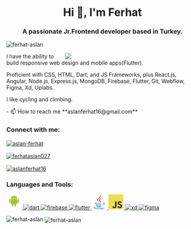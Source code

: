 
<h1 align="center">Hi 👋, I'm Ferhat</h1>

<h3 align="center">A passionate Jr.Frontend developer based in Turkey.</h3>

<p align="left"> <img src="https://komarev.com/ghpvc/?username=ferhat-aslan&label=Profile%20views&color=0e75b6&style=flat" alt="ferhat-aslan" /> </p>
<img align='right' src="https://media.giphy.com/media/CuKEZdZ3V01gI/giphy.gif" width="350" />
<p>I have the ability to build responsive web design and mobile apps(Flutter).</p>
<p>Proficient with CSS, HTML, Dart, and JS Frameworks, plus React.js, Angular, Node.js, Express.js, MongoDB, 
 Firebase, Flutter, Git, Webflow, Figma, Xd, Uplabs.</p>
 <p>I like cycling and climbing.</p>
- 📫 How to reach me **aslanferhat16@gmail.com**

<h3 align="left">Connect with me:</h3>

<p align="left">

<a href="https://linkedin.com/in/aslanferhat" target="blank"><img align="center" src="https://raw.githubusercontent.com/rahuldkjain/github-profile-readme-generator/master/src/images/icons/Social/linked-in-alt.svg" alt="aslan-ferhat" height="30" width="40" /></a>

<a href="https://instagram.com/ferhataslan027" target="blank"><img align="center" src="https://raw.githubusercontent.com/rahuldkjain/github-profile-readme-generator/master/src/images/icons/Social/instagram.svg" alt="ferhataslan027" height="30" width="40" /></a>

<a href="https://www.hackerrank.com/aslanferhat16" target="blank"><img align="center" src="https://raw.githubusercontent.com/rahuldkjain/github-profile-readme-generator/master/src/images/icons/Social/hackerrank.svg" alt="aslanferhat16" height="30" width="40" /></a>

</p>

<h3 align="left">Languages and Tools:</h3>

<p align="left"> <a href="https://developer.android.com" target="_blank" rel="noreferrer"> <img src="https://raw.githubusercontent.com/devicons/devicon/master/icons/android/android-original-wordmark.svg" alt="android" width="40" height="40"/> </a> <a href="https://dart.dev" target="_blank" rel="noreferrer"> <img src="https://www.vectorlogo.zone/logos/dartlang/dartlang-icon.svg" alt="dart" width="40" height="40"/> </a> <a href="https://firebase.google.com/" target="_blank" rel="noreferrer"> <img src="https://www.vectorlogo.zone/logos/firebase/firebase-icon.svg" alt="firebase" width="40" height="40"/> </a> <a href="https://flutter.dev" target="_blank" rel="noreferrer"> <img src="https://www.vectorlogo.zone/logos/flutterio/flutterio-icon.svg" alt="flutter" width="40" height="40"/> </a> <a href="https://www.java.com" target="_blank" rel="noreferrer"> <img src="https://raw.githubusercontent.com/devicons/devicon/master/icons/java/java-original.svg" alt="java" width="40" height="40"/> </a> <a href="https://developer.mozilla.org/en-US/docs/Web/JavaScript" target="_blank" rel="noreferrer"> <img src="https://raw.githubusercontent.com/devicons/devicon/master/icons/javascript/javascript-original.svg" alt="javascript" width="40" height="40"/> </a> <a href="https://www.adobe.com/products/xd.html" target="_blank" rel="noreferrer"> <img src="https://cdn.worldvectorlogo.com/logos/adobe-xd.svg" alt="xd" width="40" height="40"/> </a><a href="https://www.figma.com/" target="_blank" rel="noreferrer"> <img src="https://cdn.worldvectorlogo.com/logos/figma-1.svg" alt="figma" width="40" height="40"/> </a> </p>

<p><img align="left" src="https://github-readme-stats.vercel.app/api/top-langs?username=ferhat-aslan&show_icons=true&locale=en&layout=compact" alt="ferhat-aslan" /></p>

<p>&nbsp;<img align="center" src="https://github-readme-stats.vercel.app/api?username=ferhat-aslan&show_icons=true&locale=en" alt="ferhat-aslan" /></p>



